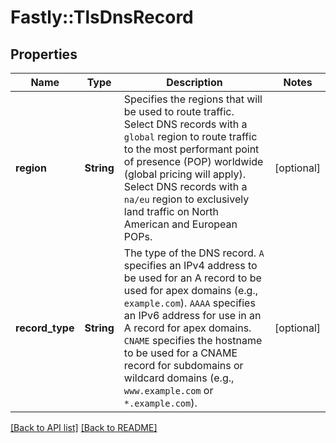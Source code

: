 # Fastly::TlsDnsRecord

## Properties

| Name | Type | Description | Notes |
| ---- | ---- | ----------- | ----- |
| **region** | **String** | Specifies the regions that will be used to route traffic. Select DNS records with a `global` region to route traffic to the most performant point of presence (POP) worldwide (global pricing will apply). Select DNS records with a `na/eu` region to exclusively land traffic on North American and European POPs. | [optional] |
| **record_type** | **String** | The type of the DNS record. `A` specifies an IPv4 address to be used for an A record to be used for apex domains (e.g., `example.com`). `AAAA` specifies an IPv6 address for use in an A record for apex domains. `CNAME` specifies the hostname to be used for a CNAME record for subdomains or wildcard domains (e.g., `www.example.com` or `*.example.com`). | [optional] |

[[Back to API list]](../../README.md#endpoints) [[Back to README]](../../README.md)

